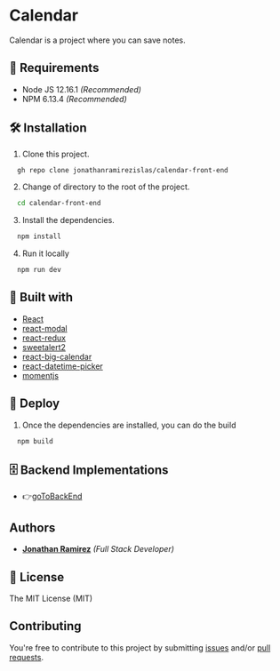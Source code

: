 

# Calendar 
    

Calendar is a project where you can save notes.

## 📢 Requirements
- Node JS 12.16.1 _(Recommended)_
- NPM 6.13.4 _(Recommended)_

## 🛠 Installation
1. Clone this project.
```bash
  gh repo clone jonathanramirezislas/calendar-front-end
```
2. Change of directory to the root of the project.
```bash
  cd calendar-front-end
```
3. Install the dependencies.
```bash
  npm install
```
4. Run it locally
```bash
  npm run dev
```

## 🔧 Built with
- [React](https://es.reactjs.org) 
- [react-modal](https://www.npmjs.com/package/react-modal)
- [react-redux](https://react-redux.js.org)
- [sweetalert2](https://www.npmjs.com/package/sweetalert2)
- [react-big-calendar](https://jquense.github.io/react-big-calendar/examples/index.html)
- [react-datetime-picker](https://www.npmjs.com/package/react-datetime-picker)
- [momentjs](https://momentjs.com/)


## 🚀 Deploy
1. Once the dependencies are installed, you can do the build
```bash
  npm build
```

## 🗄️ Backend Implementations

- 👉[goToBackEnd](https://github.com/jonathanramirezislas/calendar-back-end)


## Authors

- **[Jonathan Ramirez](https://github.com/jonathanramirezislas)** _(Full Stack Developer)_


## 📜 License
The MIT License (MIT)

## Contributing

You're free to contribute to this project by submitting [issues](https://github.com/jonathanramirezislas/calendar-front-end/issues) and/or [pull requests](hhttps://github.com/jonathanramirezislas/calendar-front-end/pulls).






